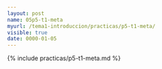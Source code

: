 ```yaml
---
layout: post
name: 05p5-t1-meta
myurl: /tema1-introduccion/practicas/p5-t1-meta/
visible: true
date: 0000-01-05
---
```


{% include practicas/p5-t1-meta.md %}
